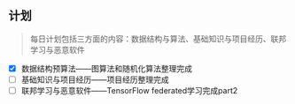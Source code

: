 ## 计划

> 每日计划包括三方面的内容：数据结构与算法、基础知识与项目经历、联邦学习与恶意软件

- [x] 数据结构预算法——图算法和随机化算法整理完成
- [ ] 基础知识与项目经历——项目经历整理完成
- [ ] 联邦学习与恶意软件——TensorFlow federated学习完成part2
